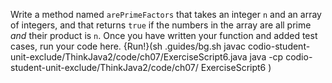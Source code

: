 Write a method named `arePrimeFactors` that takes an integer `n` and an array of integers, and that returns `true` if the numbers in the array are all prime *and* their product is `n`.
Once you have written your function and added test cases, run your code here.
{Run!}(sh .guides/bg.sh javac codio-student-unit-exclude/ThinkJava2/code/ch07/ExerciseScript6.java java -cp codio-student-unit-exclude/ThinkJava2/code/ch07/ ExerciseScript6 )
